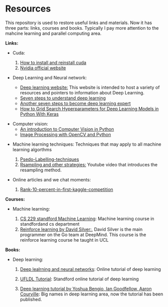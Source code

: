 # Resources

This repository is used to restore useful links and materials. Now it has three parts: links, courses and books. Typically I pay more attention to the mahcine learning and parallel computing area.

**Links:**

- Cuda:

  1) [How to install and reinstall cuda](http://www.cnblogs.com/mayi2010/p/5604586.html)
  2) [Nvidia official website](http://www.nvidia.com/page/home.html)
  
- Deep Learning and Neural network:
  - [Deep learning website:](http://deeplearning.net/) This website is intended to host a variety of resources and pointers to information about Deep Learning. 
  - [Seven steps to understand deep learning](http://www.kdnuggets.com/2016/01/seven-steps-deep-learning.html)
  - [Another seven steps to become deep learning expert](https://www.linkedin.com/pulse/7-steps-becoming-deep-learning-expert-ankit-agarwal)
  - [How to Grid Search Hyperparameters for Deep Learning Models in Python With Keras](https://machinelearningmastery.com/grid-search-hyperparameters-deep-learning-models-python-keras/)

* Computer vision:
  * [An introduction to Computer Vision in Python](https://alexlouden.com/posts/2016-computer-vision-on-strawberries.html)
  * [Image Processing with OpenCV and Python](http://funcvis.org/blog/?p=44)
  
- Machine learning techniques: Techniques that may apply to all machine learning algorthms
  1) [Psedo-Labelling-techniques](https://www.analyticsvidhya.com/blog/2017/09/pseudo-labelling-semi-supervised-learning-technique/)
  2) [Rsampling and other strategies:](https://www.youtube.com/watch?v=-Z1PaqYKC1w&t=299s) Youtube video that introduces the resampling method.

- Online articles and we chat moments:
  1) [Rank-10-percent-in-first-kaggle-competition](https://dnc1994.com/2016/04/rank-10-percent-in-first-kaggle-competition/)

**Courses:**
- Machine learning:   

    1) [CS 229 standford Machine Learning](http://cs229.stanford.edu/): Machine learning course in standfordand cs department
    2) [Reinforce learning by David Silver:](http://http://www0.cs.ucl.ac.uk/staff/d.silver/web/Teaching.html), David Silver is the main programmer on the Go team at DeepMind. This course is the reinforce learning course he taught in UCL 

**Books:**
 - Deep learning:
   1) [Deep lealrning and neural networks](http://neuralnetworksanddeeplearning.com/): Online tutorial of deep learning
   
   2) [UFLDL Tutorial](http://deeplearning.stanford.edu/wiki/index.php/UFLDL_Tutorial): Standford online tutorial of deep learning
   
   3) [Deep learning tutorial by Yoshua Bengio, Ian Goodfellow, Aaron Courville](http://deeplearning.net/reading-list/tutorials/): Big names in deep learning area, now the tutorial has been published.
